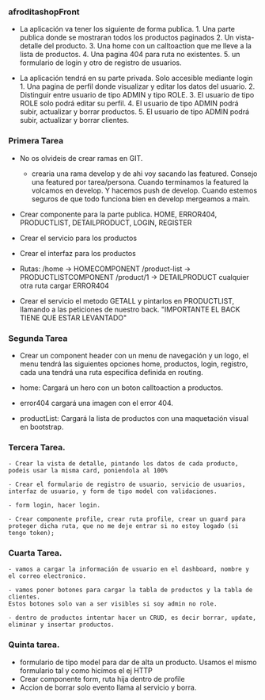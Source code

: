 ### afroditashopFront

  - La aplicación va tener los siguiente de forma publica.
        1. Una parte publica donde se mostraran todos los productos paginados
        2. Un vista-detalle del producto.
        3. Una home con un calltoaction que me lleve a la lista de productos.
        4. Una pagina 404 para ruta no existentes.
        5. un formulario de login y otro de registro de usuarios.

  - La aplicación tendrá en su parte privada. Solo accesible mediante login
        1. Una pagina de perfil donde visualizar y editar los datos del usuario.
        2. Distinguir entre usuario de tipo ADMIN y tipo ROLE.
        3. El usuario de tipo ROLE solo podrá editar su perfil.
        4. El usuario de tipo ADMIN podrá subir, actualizar y borrar productos.
        5. El usuario de tipo ADMIN podrá subir, actualizar y borrar clientes.

### Primera Tarea
   - No os olvideis de crear ramas en GIT.
        - crearia una rama develop y de ahi voy sacando las featured. Consejo una featured por tarea/persona. Cuando terminamos la featured la volcamos en develop. Y hacemos push de develop. Cuando estemos seguros de que todo funciona bien en develop mergeamos a main.
        
   - Crear componente para la parte publica. HOME, ERROR404, PRODUCTLIST, DETAILPRODUCT, LOGIN, REGISTER
   - Crear el servicio para los productos
   - Crear el interfaz para los productos
   - Rutas:
            /home -> HOMECOMPONENT
            /product-list -> PRODUCTLISTCOMPONENT
            /product/1 -> DETAILPRODUCT
            cualquier otra ruta cargar ERROR404

   - Crear el servicio el metodo GETALL y pintarlos en PRODUCTLIST, llamando a las peticiones de nuestro back. "IMPORTANTE EL BACK TIENE QUE ESTAR LEVANTADO"


### Segunda Tarea

  - Crear un component header con un menu de navegación y un logo, el menu tendrá las siguientes opciones home, productos, login, registro, cada una tendrá una ruta especifica definida en routing.

  - home: Cargará un hero con un boton calltoaction a productos.

  - error404 cargará una imagen con el error 404.

  - productList: Cargará la lista de productos con una maquetación visual en bootstrap.

  
  ### Tercera Tarea.
    - Crear la vista de detalle, pintando los datos de cada producto, podeis usar la misma card, poniendola al 100%

    - Crear el formulario de registro de usuario, servicio de usuarios, interfaz de usuario, y form de tipo model con validaciones.

    - form login, hacer login.
    
    - Crear componente profile, crear ruta profile, crear un guard para proteger dicha ruta, que no me deje entrar si no estoy logado (si tengo token);

    
### Cuarta Tarea.

    - vamos a cargar la información de usuario en el dashboard, nombre y el correo electronico.

    - vamos poner botones para cargar la tabla de productos y la tabla de clientes.
    Estos botones solo van a ser visibles si soy admin no role.

    - dentro de productos intentar hacer un CRUD, es decir borrar, update, eliminar y insertar productos.

    
### Quinta tarea.

   - formulario de tipo model para dar de alta un producto. Usamos el mismo formulario tal y como hicimos el ej HTTP 
   - Crear componente form, ruta hija dentro de profile
   - Accion de borrar solo evento llama al servicio y borra.

   

    
